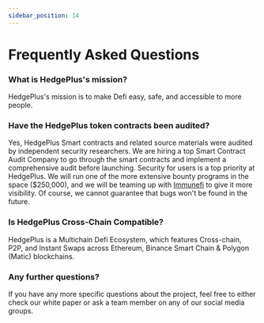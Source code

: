 ```yaml
---
sidebar_position: 14
---
```


# Frequently Asked Questions

### What is HedgePlus's mission?

HedgePlus's mission is to make Defi easy, safe, and accessible to more people.

### Have the HedgePlus token contracts been audited?

Yes, HedgePlus Smart contracts and related source materials were audited by independent security researchers. We are hiring a top Smart Contract Audit Company to go through the smart contracts and implement a comprehensive audit before launching. Security for users is a top priority at HedgePlus. We will run one of the more extensive bounty programs in the space ($250,000), and we will be teaming up with [Immunefi](https://immunefi.com/) to give it more visibility. Of course, we cannot guarantee that bugs won't be found in the future.

### Is HedgePlus Cross-Chain Compatible?

HedgePlus is a Multichain Defi Ecosystem, which features Cross-chain, P2P, and Instant Swaps across Ethereum, Binance Smart Chain & Polygon (Matic) blockchains.

### Any further questions?

If you have any more specific questions about the project, feel free to either check our white paper or ask a team member on any of our social media groups.